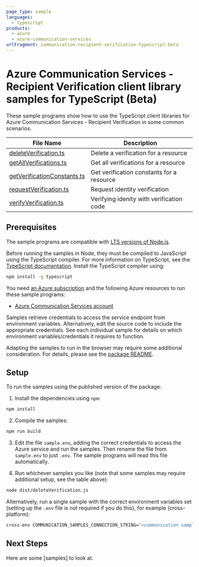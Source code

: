 ```yaml
---
page_type: sample
languages:
  - typescript
products:
  - azure
  - azure-communication-services
urlFragment: communication-recipient-verification-typescript-beta
---
```


# Azure Communication Services - Recipient Verification client library samples for TypeScript (Beta)

These sample programs show how to use the TypeScript client libraries for Azure Communication Services - Recipient Verification in some common scenarios.

| **File Name**                                           | **Description**                           |
| ------------------------------------------------------- | ----------------------------------------- |
| [deleteVerification.ts][deleteverification]             | Delete a verification for a resource      |
| [getAllVerifications.ts][getallverifications]           | Get all verifications for a resource      |
| [getVerificationConstants.ts][getverificationconstants] | Get verification constants for a resource |
| [requestVerification.ts][requestverification]           | Request identity verification             |
| [verifyVerification.ts][verifyverification]             | Verifying idenity with verification code  |

## Prerequisites

The sample programs are compatible with [LTS versions of Node.js](https://github.com/nodejs/release#release-schedule).

Before running the samples in Node, they must be compiled to JavaScript using the TypeScript compiler. For more information on TypeScript, see the [TypeScript documentation][typescript]. Install the TypeScript compiler using:

```bash
npm install -g typescript
```

You need [an Azure subscription][freesub] and the following Azure resources to run these sample programs:

- [Azure Communication Services account][createinstance_azurecommunicationservicesaccount]

Samples retrieve credentials to access the service endpoint from environment variables. Alternatively, edit the source code to include the appropriate credentials. See each individual sample for details on which environment variables/credentials it requires to function.

Adapting the samples to run in the browser may require some additional consideration. For details, please see the [package README][package].

## Setup

To run the samples using the published version of the package:

1. Install the dependencies using `npm`:

```bash
npm install
```

2. Compile the samples:

```bash
npm run build
```

3. Edit the file `sample.env`, adding the correct credentials to access the Azure service and run the samples. Then rename the file from `sample.env` to just `.env`. The sample programs will read this file automatically.

4. Run whichever samples you like (note that some samples may require additional setup, see the table above):

```bash
node dist/deleteVerification.js
```

Alternatively, run a single sample with the correct environment variables set (setting up the `.env` file is not required if you do this), for example (cross-platform):

```bash
cross-env COMMUNICATION_SAMPLES_CONNECTION_STRING="<communication samples connection string>" VERIFICATION_ID="<verification id>" node dist/deleteVerification.js
```

## Next Steps

Here are some [samples] <!--TODO: Enable link after release (https://github.com/azure-sdk-for-python/blob/main/samples.json)--> to look at.

[deleteverification]: https://github.com/Azure/azure-sdk-for-js/blob/main/sdk/communication/communication-recipient-verification/samples/v1-beta/typescript/src/deleteVerification.ts
[getallverifications]: https://github.com/Azure/azure-sdk-for-js/blob/main/sdk/communication/communication-recipient-verification/samples/v1-beta/typescript/src/getAllVerifications.ts
[getverificationconstants]: https://github.com/Azure/azure-sdk-for-js/blob/main/sdk/communication/communication-recipient-verification/samples/v1-beta/typescript/src/getVerificationConstants.ts
[requestverification]: https://github.com/Azure/azure-sdk-for-js/blob/main/sdk/communication/communication-recipient-verification/samples/v1-beta/typescript/src/requestVerification.ts
[verifyverification]: https://github.com/Azure/azure-sdk-for-js/blob/main/sdk/communication/communication-recipient-verification/samples/v1-beta/typescript/src/verifyVerification.ts
[freesub]: https://azure.microsoft.com/free/
[createinstance_azurecommunicationservicesaccount]: https://learn.microsoft.com/azure/communication-services/quickstarts/create-communication-resource
[package]: https://github.com/Azure/azure-sdk-for-js/tree/main/sdk/communication/communication-recipient-verification/README.md
[typescript]: https://www.typescriptlang.org/docs/home.html
